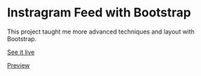 # Instragram Feed with Bootstrap

This project taught me more advanced techniques and layout with Bootstrap.

[See it live](https://instagram-layout-bootsrap-wm.vercel.app/)

[Preview](preview.png)
